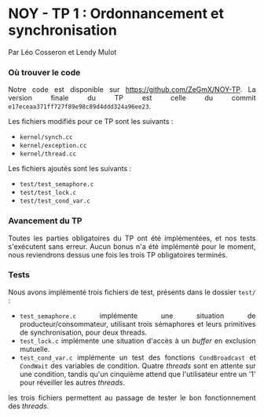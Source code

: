 # NOY - TP 1 : Ordonnancement et synchronisation

<div style="text-align: justify">

Par Léo Cosseron et Lendy Mulot

### Où trouver le code

Notre code est disponible sur https://github.com/ZeGmX/NOY-TP. La version finale du TP est celle du commit `e17eceaa371ff727f89e98c89d4ddd324a96ee23`.

Les fichiers modifiés pour ce TP sont les suivants :

- `kernel/synch.cc`
- `kernel/exception.cc`
- `kernel/thread.cc`

Les fichiers ajoutés sont les suivants :

- `test/test_semaphore.c`
- `test/test_lock.c`
- `test/test_cond_var.c`

### Avancement du TP

Toutes les parties obligatoires du TP ont été implémentées, et nos tests s'exécutent sans erreur. Aucun bonus n'a été implémenté pour le moment, nous reviendrons dessus une fois les trois TP obligatoires terminés.

### Tests

Nous avons implémenté trois fichiers de test, présents dans le dossier `test/` :

* `test_semaphore.c` implémente une situation de producteur/consommateur, utilisant trois sémaphores et leurs primitives de synchronisation, pour deux threads.
* `test_lock.c` implémente une situation d'accès à un *buffer* en exclusion mutuelle.
* `test_cond_var.c` implémente un test des fonctions `CondBroadcast` et `CondWait` des variables de condition. Quatre *threads* sont en attente sur une condition, tandis qu'un cinquième attend que l'utilisateur entre un '1' pour réveiller les autres *threads*.

les trois fichiers permettent au passage de tester le bon fonctionnement des *threads*.

</div>
